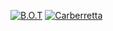 [![B.O.T](https://wakatime.com/badge/github/JohnnyJTH/B.O.T.svg)](https://wakatime.com/badge/github/JohnnyJTH/B.O.T)
[![Carberretta](https://wakatime.com/badge/github/JohnnyJTH/Carberretta.svg)](https://wakatime.com/badge/github/JohnnyJTH/Carberretta)
